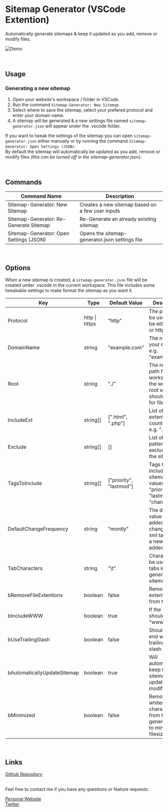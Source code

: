 # Sitemap Generator (VSCode Extention)
Automatically generate sitemaps & keep it updated as you add, remove or modify files.

![Demo](https://github.com/nils-soderman/vscode-sitemap-generator/blob/main/media/demo.jpg?raw=true)

<br>

## Usage

### Generating a new sitemap
1. Open your website's workspace / folder in VSCode.
2. Run the command `Sitemap-Generator: New Sitemap`
3. Select where to save the sitemap, select your prefered protocol and enter your domain name.
4. A sitemap will be generated & a new settings file named `sitemap-generator.json` will appear under the .vscode folder.

If you want to tweak the settings of the sitemap you can open `sitemap-generator.json` either manually or by running the command `Sitemap-Generator: Open Settings (JSON)`.<br>
By default the sitemap will automatically be updated as you add, remove or modify files _(this can be turned off in the sitemap-generator.json)_.

<br>

## Commands

|             Command Name                  |                  Description                      |
| ----------------------------------------- | ------------------------------------------------- |
| Sitemap-Generator: New Sitemap            | Creates a new sitemap based on a few user inputs  |
| Sitemap-Generator: Re-Generate Sitemap    | Re-Generate an already existing sitemap           |
| Sitemap-Generator: Open Settings (JSON)   | Opens the sitemap-generator.json settings file    |


<br>

## Options

When a new sitemap is created, a `sitemap-generator.json` file will be created under .vscode in the current workspace.
This file includes some tweakable settings to make format the sitemap as you want it.

|             Key             |       Type      |    Default Value        |           Description                                                                        |
| --------------------------- | --------------- | ----------------------- | -------------------------------------------------------------------------------------------- |
| Protocol                    | http \| https   | "http"                  | The protocol to be used, can be either http or https                                         |
| DomainName                  | string          | "example<span>.com"     | The name of your domain e.g. "example</span>.com"                                            |
| Root                        | string          | "./"                    | The relative path from the workspace to the website root where it should search for files    |
| IncludeExt                  | string[]        | [".html", ".php"]       | List of file extentions to count as urls. e.g. ".html"                                       |
| Exclude                     | string[]        | []                      | List of glob patterns to be excluded from the sitemap                                        |
| TagsToInclude               | string[]        | ["priority", "lastmod"] | Tags to be included in the sitemap. Valid values are: "priority", "lastmod", "changefreq"    |
| DefaultChangeFrequency      | string          | "montly"                | The default value to be added into changefreq xml tags when a new page is added              |
| TabCharacters               | string          | "\t"                    | Character(s) to be used as tabs in the generated sitemap                                     |
| bRemoveFileExtentions       | boolean         | false                   | Remove file extentions from the url                                                          |
| bIncludeWWW                 | boolean         | true                    | If the url should include "www<span></span>." or not                                         |
| bUseTrailingSlash           | boolean         | false                   | Should url's end with a trailing forward slash                                               |
| bAutomaticallyUpdateSitemap | boolean         | true                    | Will automatically keep the sitemap updated when modifying files                             |
| bMinimized                  | boolean         | false                   | Remove all whitespaces characters from the generated file to minimize the filesize           |

<br>

## Links

[Github Repository](https://github.com/nils-soderman/vscode-sitemap-generator)

<br>
Feel free to contact me if you have any questions or feature requests:

[Personal Website](https://nilssoderman.com)<br>
[Twitter](https://twitter.com/nilssoderman "@nilssoderman")